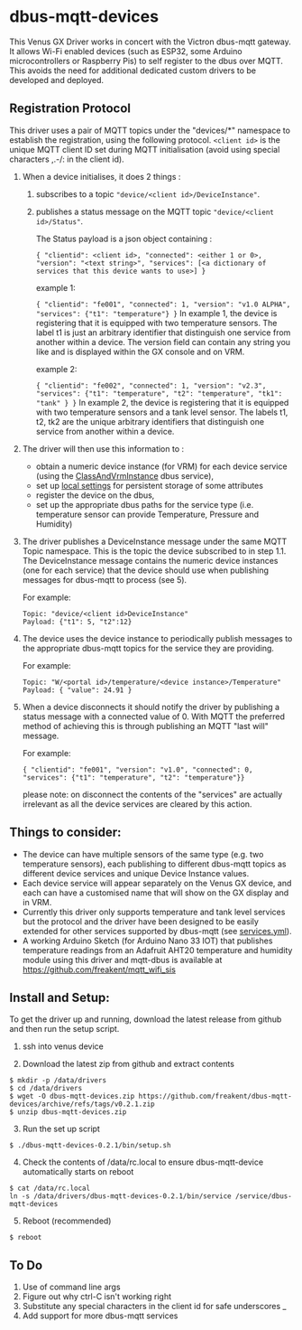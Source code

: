 # dbus-mqtt-devices

This Venus GX Driver works in concert with the Victron dbus-mqtt gateway. It 
allows Wi-Fi enabled devices (such as ESP32, some Arduino microcontrollers or Raspberry Pis) to self 
register to the dbus over MQTT. This avoids the need for additional dedicated 
custom drivers to be developed and deployed.

## Registration Protocol
This driver uses a pair of MQTT topics under the "devices/*" namespace to establish the 
registration, using the following protocol.  `<client id>` is the unique MQTT client ID set during MQTT initialisation (avoid using special characters ,.-/: in the client id).

1)  When a device initialises, it does 2 things :

    1) subscribes to a topic `"device/<client id>/DeviceInstance"`.

	2) publishes a status message on the MQTT topic `"device/<client id>/Status"`. 
		
        The Status payload is a json object containing :
    	
        `{ "clientid": <client id>, "connected": <either 1 or 0>, "version": "<text string>", "services": [<a dictionary of services that this device wants to use>] }`
   	
        example 1:
		
        `{ "clientid": "fe001", "connected": 1, "version": "v1.0 ALPHA", "services": {"t1": "temperature"} }`
		In example 1, the device is registering that it is equipped with two temperature sensors. The label t1 is just an arbitrary identifier that distinguish one service from another within a device. The version field can contain any string you like and is displayed within the GX console and on VRM.

        example 2:
		
        `{ "clientid": "fe002", "connected": 1, "version": "v2.3", "services": {"t1": "temperature", "t2": "temperature", "tk1": "tank" } }`
		In example 2, the device is registering that it is equipped with two temperature sensors and a tank level sensor. The labels t1, t2, tk2 are the unique arbitrary identifiers that distinguish one service from another within a device. 

2)	The driver will then use this information to :
    - obtain a numeric device instance (for VRM) for each device service (using the [ClassAndVrmInstance](https://github.com/victronenergy/localsettings#using-addsetting-to-allocate-a-vrm-device-instance) dbus service), 
    - set up [local settings](https://github.com/victronenergy/localsettings) for persistent storage of some attributes
    - register the device on the dbus, 
    - set up the appropriate dbus paths for the service type (i.e. temperature sensor can provide Temperature, Pressure and Humidity)
    

3)	The driver publishes a DeviceInstance message under the same MQTT Topic
	namespace. This is the topic the device subscribed to in step 1.1. The 
	DeviceInstance message contains the numeric device instances (one for each 
	service) that the device should use when publishing messages for dbus-mqtt
	to process (see 5). 
    
    For example:

		Topic: "device/<client id>DeviceInstance"
		Payload: {"t1": 5, "t2":12}


4)	The device uses the device instance to periodically publish messages to the 
	appropriate dbus-mqtt topics for the service they are providing. 
	
    For example:
	
    	Topic: "W/<portal id>/temperature/<device instance>/Temperature"
		Payload: { "value": 24.91 }


5) 	When a device disconnects it should notify the driver by publishing a 
	status message with a connected value of 0. With MQTT the preferred
	method of achieving this is through publishing an MQTT "last will" message.  
    
    For example:

		{ "clientid": "fe001", "version": "v1.0", "connected": 0, "services": {"t1": "temperature", "t2": "temperature"}}
	
    
    please note: on disconnect the contents of the "services" are actually irrelevant as all 
	the device services are cleared by this action.


## Things to consider:

- 	The device can have multiple sensors of the same type (e.g. two 
	temperature sensors), each publishing to different dbus-mqtt topics as 
	different device services and unique Device Instance values.
- 	Each device service will appear separately on the Venus GX device, and 
	each can have a customised name that will show on the GX display and in 
	VRM.
- 	Currently this driver only supports temperature and tank level services but the 
	protocol and the driver have been designed to be easily extended for 
	other services supported by dbus-mqtt (see [services.yml](https://github.com/freakent/dbus-mqtt-devices/blob/main/services.yml)).
-   A working Arduino Sketch (for Arduino Nano 33 IOT) that publishes temperature readings from an 
    Adafruit AHT20 temperature and humidity module using this driver and 
    mqtt-dbus is available at https://github.com/freakent/mqtt_wifi_sis
	
## Install and Setup:
To get the driver up and running, download the latest release from github and then run the setup script.

1. ssh into venus device

2. Download the latest zip from github and extract contents

```
$ mkdir -p /data/drivers
$ cd /data/drivers
$ wget -O dbus-mqtt-devices.zip https://github.com/freakent/dbus-mqtt-devices/archive/refs/tags/v0.2.1.zip
$ unzip dbus-mqtt-devices.zip
```

3. Run the set up script
```
$ ./dbus-mqtt-devices-0.2.1/bin/setup.sh
```

4. Check the contents of /data/rc.local to ensure dbus-mqtt-device automatically starts on reboot
```
$ cat /data/rc.local
ln -s /data/drivers/dbus-mqtt-devices-0.2.1/bin/service /service/dbus-mqtt-devices
```

5. Reboot (recommended)
```
$ reboot
```

## To Do
1) Use of command line args
2) Figure out why ctrl-C isn't working right
3) Substitute any special characters in the client id for safe underscores _
4) Add support for more dbus-mqtt services


